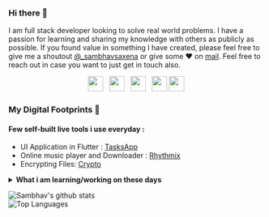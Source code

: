 ### Hi there 👋

I am full stack developer looking to solve real world problems. I have a passion for learning and sharing my knowledge with others as publicly as possible. 
If you found value in something I have created, please feel free to give me a shoutout [@_sambhavsaxena](https://twitter.com/_sambhavsaxena) or give some ♥ on [mail](mailto:sambhavsaxena02@outlook.com). Feel free to reach out in case you want to just get in touch also.

<p align='center'>
<a href="https://www.linkedin.com/in/sambhav-saxena-411985152/"><img height="30" src="https://github.com/singhkshitij/singhkshitij/blob/master/linkedin.png?raw=true"></a>&nbsp;&nbsp;
<a href="https://twitter.com/_sambhavsaxena"><img height="30" src="https://github.com/singhkshitij/singhkshitij/blob/master/twitter.png?raw=true"></a>&nbsp;&nbsp;
<a href="https://www.instagram.com/sambhav.jpg/"><img height="30" src="https://github.com/singhkshitij/singhkshitij/blob/master/instagram.png?raw=true"></a>&nbsp;&nbsp;
<a href="mailto:sambhavsaxena02@outlook.com"><img height="30" src="https://github.com/singhkshitij/singhkshitij/blob/master/mail.png?raw=true"></a>
<a href="https://thatsameguy.netlify.app"><img height="30" src="https://github.com/singhkshitij/singhkshitij/blob/master/blog.png?raw=true"></a>
</p>

### My Digital Footprints 🌱

#### Few self-built live tools i use everyday :
* UI Application in Flutter : [TasksApp](https://drive.google.com/file/d/1qEpWmUqx9D1LFbjFQQgDAizoE-aI0_5a/view)
* Online music player and Downloader : [Rhythmix](https://drive.google.com/file/d/1uRbKsD6kl9Jw54mr4CL3_obYg6vl7ZzV/view)
* Encrypting Files: [Crypto](https://github.com/thatsameguyokay/crypto)

<details>
 <summary><strong>What i am learning/working on these days</strong></summary>
 <ul>
   <li> Efficient system designing </li>
   <li> Working with Python </li>
   <li> Playing around with Competitive Questions </li>
   <li> Building <a href="https://thatsameguy.netlify.app" target="_blank">thatsameguy.netlify.app</a> </li>
   <li> Flutter Development</li>
  </ul>
</details>

 ![Sambhav's github stats](https://github-readme-stats.vercel.app/api?username=sambhavsaxena&show_icons=true&hide_border=true&title_color=000)
 <br>
 ![Top Languages](https://github-readme-stats.vercel.app/api/top-langs/?username=sambhavsaxena&layout=compact&hide_border=true)

